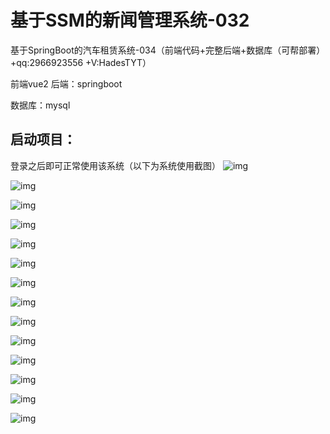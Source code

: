 # 基于SSM的新闻管理系统-032
基于SpringBoot的汽车租赁系统-034（前端代码+完整后端+数据库（可帮部署）+qq:2966923556 +V:HadesTYT）


前端vue2
后端：springboot 

数据库：mysql



## 启动项目：

登录之后即可正常使用该系统（以下为系统使用截图）
![img](images/1.png)

![img](images/2.png)

![img](images/3.png)

![img](images/4.png)

![img](images/5.png)

![img](images/6.png)

![img](images/7.png)

![img](images/8.png)

![img](images/9.png)

![img](images/10.png)

![img](images/11.png)

![img](images/12.png)

![img](images/13.png)

![img](images/结构图.png)




